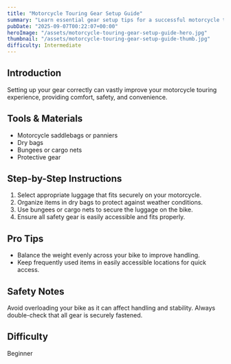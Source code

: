 ```yaml
---
title: "Motorcycle Touring Gear Setup Guide"
summary: "Learn essential gear setup tips for a successful motorcycle tour."
pubDate: "2025-09-07T00:22:07+00:00"
heroImage: "/assets/motorcycle-touring-gear-setup-guide-hero.jpg"
thumbnail: "/assets/motorcycle-touring-gear-setup-guide-thumb.jpg"
difficulty: Intermediate
---
```


<h2>Introduction</h2>
<p>Setting up your gear correctly can vastly improve your motorcycle touring experience, providing comfort, safety, and convenience.</p>
<h2>Tools & Materials</h2>
<ul>
  <li>Motorcycle saddlebags or panniers</li>
  <li>Dry bags</li>
  <li>Bungees or cargo nets</li>
  <li>Protective gear</li>
</ul>
<h2>Step-by-Step Instructions</h2>
<ol>
  <li>Select appropriate luggage that fits securely on your motorcycle.</li>
  <li>Organize items in dry bags to protect against weather conditions.</li>
  <li>Use bungees or cargo nets to secure the luggage on the bike.</li>
  <li>Ensure all safety gear is easily accessible and fits properly.</li>
</ol>
<h2>Pro Tips</h2>
<ul>
  <li>Balance the weight evenly across your bike to improve handling.</li>
  <li>Keep frequently used items in easily accessible locations for quick access.</li>
</ul>
<h2>Safety Notes</h2>
<p>Avoid overloading your bike as it can affect handling and stability. Always double-check that all gear is securely fastened.</p>
<h2>Difficulty</h2>
<p>Beginner</p>